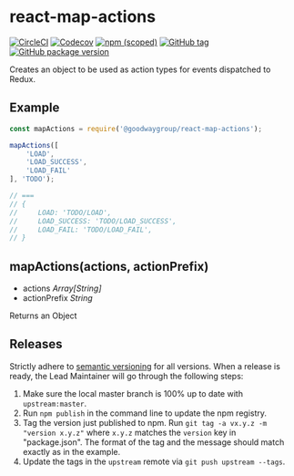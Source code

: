 # react-map-actions
[![CircleCI](https://img.shields.io/circleci/project/github/GoodwayGroup/react-map-actions.svg)](https://circleci.com/gh/GoodwayGroup/react-map-actions) [![Codecov](https://img.shields.io/codecov/c/github/GoodwayGroup/react-map-actions.svg)](https://codecov.io/gh/GoodwayGroup/react-map-actions) [![npm (scoped)](https://img.shields.io/npm/v/@goodwaygroup/react-map-actions.svg)](https://www.npmjs.com/package/@goodwaygroup/react-map-actions) [![GitHub tag](https://img.shields.io/github/tag/GoodwayGroup/react-map-actions.svg)](https://github.com/GoodwayGroup/react-map-actions)
[![GitHub package version](https://img.shields.io/github/package-json/v/GoodwayGroup/react-map-actions.svg)](https://github.com/GoodwayGroup/react-map-actions)

Creates an object to be used as action types for events dispatched to Redux.

## Example

```js
const mapActions = require('@goodwaygroup/react-map-actions');

mapActions([
    'LOAD',
    'LOAD_SUCCESS',
    'LOAD_FAIL'
], 'TODO');

// ===
// {
//     LOAD: 'TODO/LOAD',
//     LOAD_SUCCESS: 'TODO/LOAD_SUCCESS',
//     LOAD_FAIL: 'TODO/LOAD_FAIL',
// }
```

## mapActions(actions, actionPrefix)

* actions _Array[String]_
* actionPrefix _String_

Returns an Object

## Releases

Strictly adhere to [semantic versioning](http://semver.org/) for all versions. When a release is ready, the Lead Maintainer will go through the following steps:

1. Make sure the local master branch is 100% up to date with `upstream:master`.
2. Run `npm publish` in the command line to update the npm registry.
3. Tag the version just published to npm. Run `git tag -a vx.y.z -m "version x.y.z"` where `x.y.z` matches the `version` key in "package.json". The format of the tag and the message should match exactly as in the example.
4. Update the tags in the `upstream` remote via `git push upstream --tags`.
